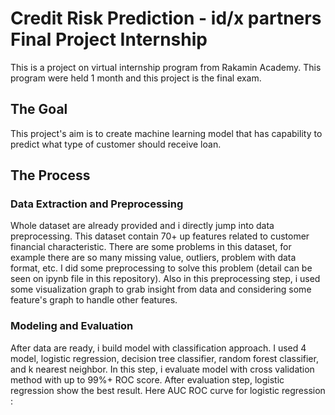 # **Credit Risk Prediction - id/x partners Final Project Internship**
This is a project on virtual internship program from Rakamin Academy. This program were held 1 month and this project is the final exam.

## **The Goal**
This project's aim is to create machine learning model that has capability to predict what type of customer should receive loan. 

## **The Process**
### **Data Extraction and Preprocessing**
Whole dataset are already provided and i directly jump into data preprocessing. This dataset contain 70+ up features related to customer financial characteristic. There are some problems in this dataset, for example there are so many missing value, outliers, problem with data format, etc. I did some preprocessing to solve this problem (detail can be seen on ipynb file in this repository). Also in this preprocessing step, i used some visualization graph to grab insight from data and considering some feature's graph to handle other features.

### **Modeling and Evaluation**
After data are ready, i build model with classification approach. I used 4 model, logistic regression, decision tree classifier, random forest classifier, and k nearest neighbor. In this step, i evaluate model with cross validation method with up to 99%+ ROC score. After evaluation step, logistic regression show the best result.
Here AUC ROC curve for logistic regression :

